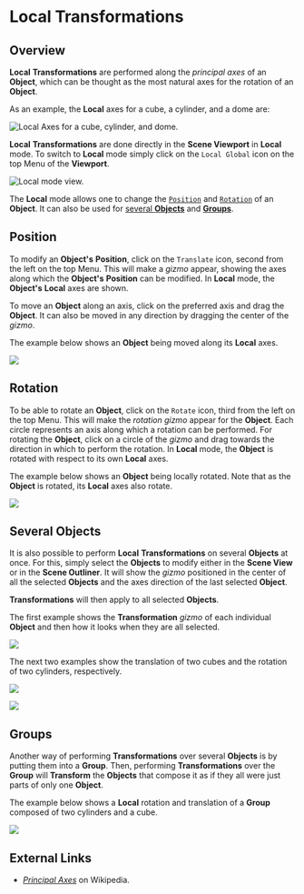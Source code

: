 # Local Transformations

## Overview

**Local** **Transformations** are performed along the *principal axes* of an **Object**, which can be thought as the most natural axes for the rotation of an **Object**.

As an example, the **Local** axes for a cube, a cylinder, and a dome are:

![Local Axes for a cube, cylinder, and dome.](../../../../.gitbook/assets/Local_PpalAxes.gif)

**Local** **Transformations** are done directly in the **Scene Viewport** in **Local** mode. To switch to **Local** mode simply click on the `Local Global` icon on the top Menu of the **Viewport**.

![Local mode view.](../../../../.gitbook/assets/TransformLocalMode_1.png)

The **Local** mode allows one to change the [`Position`](#position) and [`Rotation`](#rotation) of an **Object**. It can also be used for [several **Objects**](#several-objects) and [**Groups**](#groups).

## Position

To modify an **Object's** **Position**, click on the `Translate` icon, second from the left on the top Menu. This will make a *gizmo* appear, showing the axes along which the **Object's** **Position** can be modified. In **Local** mode, the **Object's** **Local** axes are shown.

To move an **Object** along an axis, click on the preferred axis and drag the **Object**. It can also be moved in any direction by dragging the center of the *gizmo*.

The example below shows an **Object** being moved along its **Local** axes.

![](../../../../.gitbook/assets/Local_Position.gif)

## Rotation

To be able to rotate an **Object**, click on the `Rotate` icon, third from the left on the top Menu. This will make the *rotation gizmo* appear for the **Object**. Each circle represents an axis along which a rotation can be performed. For rotating the **Object**, click on a circle of the *gizmo* and drag towards the direction in which to perform the rotation. In **Local** mode, the **Object** is rotated with respect to its own **Local** axes.

The example below shows an **Object** being locally rotated. Note that as the **Object** is rotated, its **Local** axes also rotate.

![](../../../../.gitbook/assets/Local_Rotation.gif)


## Several Objects

It is also possible to perform **Local** **Transformations** on several **Objects** at once. For this, simply select the **Objects** to modify either in the **Scene View** or in the **Scene Outliner**. It will show the *gizmo* positioned in the center of all the selected **Objects** and the axes direction of the last selected **Object**.

**Transformations** will then apply to all selected **Objects**.

The first example shows the **Transformation** *gizmo* of each individual **Object** and then how it looks when they are all selected.

![](../../../../.gitbook/assets/LocalGlobal_SeveralObj1.gif)

The next two examples show the translation of two cubes and the rotation of two cylinders, respectively.

![](../../../../.gitbook/assets/LocalGlobal_SeveralObj2.gif)

![](../../../../.gitbook/assets/LocalGlobal_SeveralObj3.gif)




## Groups

Another way of performing **Transformations** over several **Objects** is by putting them into a **Group**. Then, performing **Transformations** over the **Group** will **Transform** the **Objects** that compose it as if they all were just parts of only one **Object**.

The example below shows a **Local** rotation and translation of a **Group** composed of two cylinders and a cube.

![](../../../../.gitbook/assets/Local_Group.gif)


## External Links

* [*Principal Axes*](https://en.wikipedia.org/wiki/Moment_of_inertia#Principal_axes) on Wikipedia.
